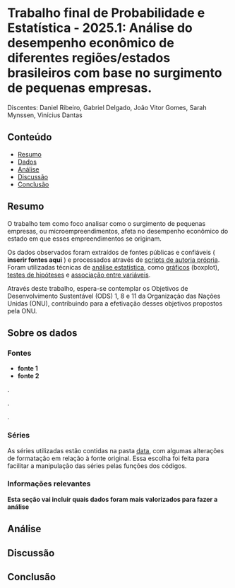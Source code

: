 # Trabalho final de Probabilidade e Estatística - 2025.1: Análise do desempenho econômico de diferentes regiões/estados brasileiros com base no surgimento de pequenas empresas.

Discentes: Daniel Ribeiro, Gabriel Delgado, João Vitor Gomes, Sarah Mynssen, Vinícius Dantas

## Conteúdo

- [Resumo](#resumo)
- [Dados](#sobre-os-dados)
- [Análise](#análise)
- [Discussão](#discussão)
- [Conclusão](#conclusão)

## Resumo
O trabalho tem como foco analisar como o surgimento de pequenas empresas, ou microempreendimentos, afeta no desempenho econômico do estado em que esses empreendimentos se originam.

Os dados observados foram extraídos de fontes públicas e confiáveis ( **inserir fontes aqui** ) e processados através de [scripts de autoria própria](read_data.py). Foram utilizadas técnicas de [análise estatística](stats.py), como [gráficos](create_graphics.py) (boxplot), [testes de hipóteses](teste_de_hipotese.py) e [associação entre variáveis](stats.py).

Através deste trabalho, espera-se contemplar os Objetivos de Desenvolvimento Sustentável (ODS) 1, 8 e 11 da Organização das Nações Unidas (ONU), contribuindo para a efetivação desses objetivos propostos pela ONU.

## Sobre os dados

### Fontes
 - **fonte 1**
 - **fonte 2**

.

.

.


### Séries

As séries utilizadas estão contidas na pasta [data](data), com algumas alterações de formatação em relação à fonte original. Essa escolha foi feita para facilitar a manipulação das séries pelas funções dos códigos.

### Informações relevantes

**Esta seção vai incluir quais dados foram mais valorizados para fazer a análise**

## Análise

## Discussão

## Conclusão